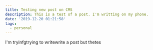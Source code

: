 ```yaml
---
title: Testing new post on CMS
description: This is a test of a post. I'm writting on my phone.
date: '2019-12-20 01:21:58'
tags:
  - personal
---
```

I'm tryinfgtrying to writewrite a post but thetes
